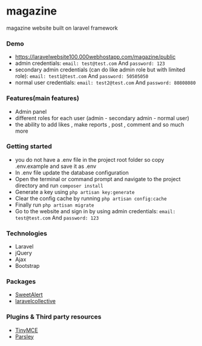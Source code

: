 # magazine
magazine website built on laravel framework

### Demo
* https://laravelwebsite100.000webhostapp.com/magazine/public
* admin credentials: `email: test@test.com` And `password: 123`
* secondary admin credentials (can do like admin role but with limited role): `email: test1@test.com` And `password: 50505050` 
* normal user credentials: `email: test2@test.com` And `password: 80808080`

### Features(main features)
* Admin panel 
* different roles for each user (admin - secondary admin - normal user) 
* the ability to add likes , make reports , post , comment and so much more

### Getting started
* you do not have a .env file in the project root folder so copy .env.example and save it as .env
* In .env file update the database configuration
* Open the terminal or command prompt and navigate to the project directory and run `composer install`
* Generate a key using `php artisan key:generate`
* Clear the config cache by running `php artisan config:cache`
* Finally run `php artisan migrate`
* Go to the website and sign in by using admin credentials: `email: test@test.com` And `password: 123`

### Technologies
* Laravel 
* jQuery 
* Ajax 
* Bootstrap

### Packages
* [SweetAlert](https://github.com/t4t5/sweetalert)
* [laravelcollective](https://laravelcollective.com/docs/5.3/html)

### Plugins & Third party resources
* [TinyMCE](http://tinymce.com/)
* [Parsley](https://github.com/guillaumepotier/Parsley.js/)

